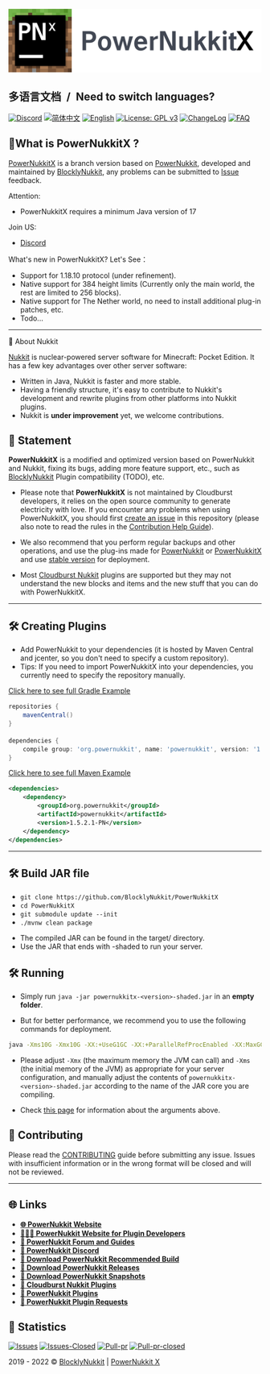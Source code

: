 [<img alt="PowerNukkitX" width="838" src="https://raw.githubusercontent.com/BlocklyNukkit/PowerNukkitX/master/blob/images/PNX_BANNER.png" />](https://www.powernukkitx.com)

<h2>多语言文档&ensp;/&ensp;Need to switch languages?</h2>

[![Discord](https://img.shields.io/discord/944227466912870410?style=flat-square)](https://discord.gg/j7UwsaNu4V)
[![简体中文](https://img.shields.io/badge/简体中文-100%25-green?style=flat-square)](https://github.com/BlocklyNukkit/PowerNukkitX/blob/master/README.md)
[![English](https://img.shields.io/badge/English-30%25-yellow?style=flat-square)](https://github.com/BlocklyNukkit/PowerNukkitX/blob/master/blob/en-us/README.md)
[![License: GPL v3](https://img.shields.io/badge/License-GPL%20v3-blue.svg?style=flat-square)](https://github.com/BlocklyNukkit/PowerNukkitX/blob/master/LICENSE)
[![ChangeLog](https://img.shields.io/badge/ChangeLog-blue?style=flat-square)](https://github.com/BlocklyNukkit/PowerNukkitX/blob/master/blob/en-us/CHANGELOG.md)
[![FAQ](https://img.shields.io/badge/FAQ-blue?style=flat-square)](https://github.com/BlocklyNukkit/PowerNukkitX/wiki/FAQ)


🤔What is PowerNukkitX ?
---
[PowerNukkitX](https://github.com/BlocklyNukkit/PowerNukkitX) is a branch version based on [PowerNukkit](https://github.com/PowerNukkit/PowerNukkit), developed and maintained by [BlocklyNukkit](https://github.com/BlocklyNukkit), any problems can be submitted to [Issue](https://github.com/BlocklyNukkit/PowerNukkitX/issues) feedback.

Attention:

*  PowerNukkitX requires a minimum Java version of 17

Join US:

* [Discord](https://discord.gg/j7UwsaNu4V)

What's new in PowerNukkitX? Let's See：

* Support for 1.18.10 protocol (under refinement).
* Native support for 384 height limits (Currently only the main world, the rest are limited to 256 blocks).
* Native support for The Nether world, no need to install additional plug-in patches, etc.
* Todo...

---

🧾 About Nukkit

[Nukkit](https://github.com/Nukkit/Nukkit) is nuclear-powered server software for Minecraft: Pocket Edition. It has a few key advantages over other server software:

* Written in Java, Nukkit is faster and more stable.
* Having a friendly structure, it's easy to contribute to Nukkit's development and rewrite plugins from other platforms into Nukkit plugins.
* Nukkit is **under improvement** yet, we welcome contributions.

📌 Statement
---
<!-- Just Do it :-D -->
<!--使用DeepL暴力翻译-->
**PowerNukkitX** is a modified and optimized version based on PowerNukkit and Nukkit, fixing its bugs, adding more feature support, etc., such as [BlocklyNukkit](https://github.com/BlocklyNukkit/BlocklyNukkit) Plugin compatibility (TODO), etc.

* Please note that **PowerNukkitX** is not maintained by Cloudburst developers, it relies on the open source community to generate electricity with love. If you encounter any problems when using PowerNukkitX, you should first [create an issue](https://github.com/BlocklyNukkit/PowerNukkitX/issues) in this repository (please also note to read the rules in the [Contribution Help Guide](https://github.com/BlocklyNukkit/PowerNukkitX/blob/master/blob/en-us/CONTRIBUTING.md)).

* We also recommend that you perform regular backups and other operations, and use the plug-ins made for [PowerNukkit](https://github.com/powernukkit/powernukkit) or [PowerNukkitX](https://github.com/BlocklyNukkit/PowerNukkitX) and use [stable version](https://github.com/BlocklyNukkit/PowerNukkitX/releases) for deployment.
<!--结束-->

* Most [Cloudburst Nukkit](https://github.com/cloudburstmc/nukkit) plugins are supported but they may not understand the new blocks and items and the new stuff that you can do with PowerNukkitX.

---

🛠 Creating Plugins
---
* Add PowerNukkit to your dependencies (it is hosted by Maven Central and jcenter, so you don't need to specify a custom repository).
* Tips: If you need to import PowerNukkitX into your dependencies, you currently need to specify the repository manually.

[Click here to see full Gradle Example](https://github.com/PowerNukkitX/ExamplePlugin-Gradle)
```groovy
repositories {
    mavenCentral()
}

dependencies {
    compile group: 'org.powernukkit', name: 'powernukkit', version: '1.5.2.1-PN'
}
```

[Click here to see full Maven Example](https://github.com/PowerNukkitX/ExamplePlugin-Maven)
```xml
<dependencies>
    <dependency>
        <groupId>org.powernukkit</groupId>
        <artifactId>powernukkit</artifactId>
        <version>1.5.2.1-PN</version>
    </dependency>
</dependencies>
```
---

🛠  Build JAR file
---
- `git clone https://github.com/BlocklyNukkit/PowerNukkitX`
- `cd PowerNukkitX`
- `git submodule update --init`
- `./mvnw clean package`

* The compiled JAR can be found in the target/ directory.
* Use the JAR that ends with -shaded to run your server.

🛠 Running
-------------
* Simply run `java -jar powernukkitx-<version>-shaded.jar` in an **empty folder**.

* But for better performance, we recommend you to use the following commands for deployment.
```sh
java -Xms10G -Xmx10G -XX:+UseG1GC -XX:+ParallelRefProcEnabled -XX:MaxGCPauseMillis=200 -XX:+UnlockExperimentalVMOptions -XX:+DisableExplicitGC -XX:+AlwaysPreTouch -XX:G1NewSizePercent=30 -XX:G1MaxNewSizePercent=40 -XX:G1HeapRegionSize=8M -XX:G1ReservePercent=20 -XX:G1HeapWastePercent=5 -XX:G1MixedGCCountTarget=4 -XX:InitiatingHeapOccupancyPercent=15 -XX:G1MixedGCLiveThresholdPercent=90 -XX:G1RSetUpdatingPauseTimePercent=5 -XX:SurvivorRatio=32 -XX:+PerfDisableSharedMem -XX:MaxTenuringThreshold=1 -Dusing.aikars.flags=https://mcflags.emc.gs -Daikars.new.flags=true -jar powernukkitx-<version>-shaded.jar
```
<!--使用Deepl暴力翻译-->
* Please adjust `-Xmx` (the maximum memory the JVM can call) and `-Xms` (the initial memory of the JVM) as appropriate for your server configuration, and manually adjust the contents of `powernukkitx-<version>-shaded.jar` according to the name of the JAR core you are compiling. 
<!--结束-->

* Check [this page](https://aikar.co/2018/07/02/tuning-the-jvm-g1gc-garbage-collector-flags-for-minecraft/) for information about the arguments above.

🧐 Contributing
---
Please read the [CONTRIBUTING](https://github.com/BlocklyNukkit/PowerNukkitX/blob/master/blob/en-us/CONTRIBUTING.md) guide before submitting any issue.  Issues with insufficient information or in the wrong format will be closed and will not be reviewed.

---

🌐 Links
---

- __[🌐 PowerNukkit Website](https://powernukkit.org/)__
- __[👩🏽‍💻 PowerNukkit Website for Plugin Developers](https://devs.powernukkit.org/)__
- __[💬 PowerNukkit Forum and Guides](https://discuss.powernukkit.org/)__
- __[💬 PowerNukkit Discord](https://powernukkit.org/discord)__
- __[💾 Download PowerNukkit Recommended Build](https://powernukkit.org/recommended)__
- __[💾 Download PowerNukkit Releases](https://powernukkit.org/releases)__
- __[💾 Download PowerNukkit Snapshots](https://powernukkit.org/snapshots)__
- __[🔌 Cloudburst Nukkit Plugins](https://cloudburstmc.org/resources/categories/nukkit-plugins.1/)__
- __[🔌 PowerNukkit Plugins](https://discuss.powernukkit.org/c/plugins/powernukkit-plugins/14/)__
- __[🧩 PowerNukkit Plugin Requests](https://discuss.powernukkit.org/c/plugins/plugin-requests/13)__

🎨  Statistics
---

[![Issues](https://img.shields.io/github/issues/Blocklynukkit/PowerNukkitX?style=flat-square)](https://github.com/BlocklyNukkit/PowerNukkitX/issues)
[![Issues-Closed](https://img.shields.io/github/issues-closed/Blocklynukkit/PowerNukkitX?style=flat-square)](https://github.com/BlocklyNukkit/PowerNukkitX/issues?q=is%3Aissue+is%3Aclosed)
[![Pull-pr](https://img.shields.io/github/issues-pr/Blocklynukkit/PowerNukkitX?style=flat-square)](https://github.com/BlocklyNukkit/PowerNukkitX/pulls)
[![Pull-pr-closed](https://img.shields.io/github/issues-pr-closed/Blocklynukkit/PowerNukkitX?style=flat-square)](https://github.com/BlocklyNukkit/PowerNukkitX/pulls?q=is%3Apr+is%3Aclosed)

2019 - 2022 © [BlocklyNukkit](https://wiki.blocklynukkit.com) | [PowerNukkit X](https://www.powernukkitx.com)